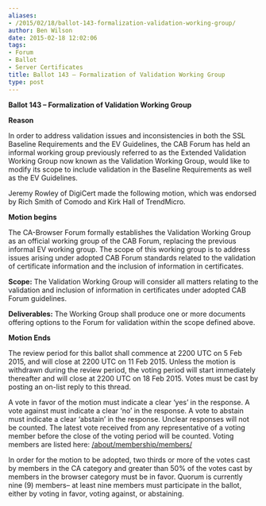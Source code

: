 ```yaml
---
aliases:
- /2015/02/18/ballot-143-formalization-validation-working-group/
author: Ben Wilson
date: 2015-02-18 12:02:06
tags:
- Forum
- Ballot
- Server Certificates
title: Ballot 143 – Formalization of Validation Working Group
type: post
---
```


**Ballot 143 – Formalization of Validation Working Group**

**Reason**

In order to address validation issues and inconsistencies in both the SSL Baseline Requirements and the EV Guidelines, the CAB Forum has held an informal working group previously referred to as the Extended Validation Working Group now known as the Validation Working Group, would like to modify its scope to include validation in the Baseline Requirements as well as the EV Guidelines.

Jeremy Rowley of DigiCert made the following motion, which was endorsed by Rich Smith of Comodo and Kirk Hall of TrendMicro.

**Motion begins**

The CA-Browser Forum formally establishes the Validation Working Group as an official working group of the CAB Forum, replacing the previous informal EV working group. The scope of this working group is to address issues arising under adopted CAB Forum standards related to the validation of certificate information and the inclusion of information in certificates.

**Scope:** The Validation Working Group will consider all matters relating to the validation and inclusion of information in certificates under adopted CAB Forum guidelines.  

**Deliverables:** The Working Group shall produce one or more documents offering options to the Forum for validation within the scope defined above.  

**Motion Ends**

The review period for this ballot shall commence at 2200 UTC on 5 Feb 2015, and will close at 2200 UTC on 11 Feb 2015. Unless the motion is withdrawn during the review period, the voting period will start immediately thereafter and will close at 2200 UTC on 18 Feb 2015. Votes must be cast by posting an on-list reply to this thread.

A vote in favor of the motion must indicate a clear ‘yes’ in the response. A vote against must indicate a clear ‘no’ in the response. A vote to abstain must indicate a clear ‘abstain’ in the response. Unclear responses will not be counted. The latest vote received from any representative of a voting member before the close of the voting period will be counted. Voting members are listed here: [/about/membership/members/](/about/membership/members/)

In order for the motion to be adopted, two thirds or more of the votes cast by members in the CA category and greater than 50% of the votes cast by members in the browser category must be in favor. Quorum is currently nine (9) members– at least nine members must participate in the ballot, either by voting in favor, voting against, or abstaining.